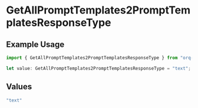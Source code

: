 # GetAllPromptTemplates2PromptTemplatesResponseType

## Example Usage

```typescript
import { GetAllPromptTemplates2PromptTemplatesResponseType } from "orq-poc-typescript-multi-env-version/models/operations";

let value: GetAllPromptTemplates2PromptTemplatesResponseType = "text";
```

## Values

```typescript
"text"
```